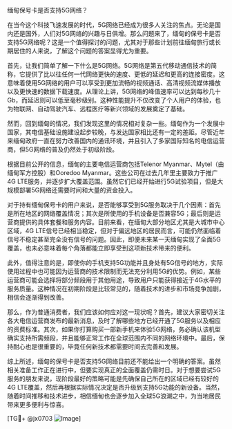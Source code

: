 缅甸保号卡是否支持5G网络？

在当今这个科技飞速发展的时代，5G网络已经成为很多人关注的焦点。无论是国内还是国外，人们对5G网络的兴趣与日俱增。那么问题来了，缅甸的保号卡是否支持5G网络呢？这是一个值得探讨的问题，尤其对于那些计划前往缅甸旅行或长期居住的人来说，了解这个问题的答案显得尤为重要。

首先，让我们简单了解一下什么是5G网络。5G网络是第五代移动通信技术的简称，它提供了比以往任何一代网络更快的速度、更低的延迟和更高的连接密度。这意味着使用5G网络的用户可以享受到更加流畅的视频通话、高清视频流媒体播放以及更快速的数据下载速度。从理论上讲，5G网络的峰值速率可以达到每秒几十Gb，而延迟则可以低至毫秒级别。这种性能提升不仅改变了个人用户的体验，也为物联网、自动驾驶汽车、远程医疗等新兴领域的发展奠定了基础。

然而，回到缅甸的情况，我们发现这里的情况相对复杂一些。缅甸作为一个发展中国家，其电信基础设施建设起步较晚，与发达国家相比还有一定的差距。尽管近年来缅甸政府一直在努力改善国内的通讯环境，并且引入了多家国际知名的电信运营商，但5G网络的普及仍然处于初级阶段。

根据目前公开的信息，缅甸的主要电信运营商包括Telenor Myanmar、Mytel（由缅甸军方控股）和Ooredoo Myanmar。这些公司在过去几年里主要致力于推广4G LTE服务，并逐步扩大覆盖范围。虽然它们已经开始进行5G试验项目，但是大规模部署5G网络还需要时间和大量的资金投入。

对于持有缅甸保号卡的用户来说，是否能够享受到5G服务取决于几个因素：首先是所在地区的网络覆盖情况；其次是所使用的手机设备是否兼容5G；最后则是运营商提供的具体套餐和服务内容。目前来看，在缅甸大部分地区尤其是大城市中心区域，4G LTE信号已经相当稳定，但对于偏远地区的居民而言，可能仍然面临着信号不稳定甚至完全没有信号的问题。因此，即便未来某一天缅甸实现了全面5G覆盖，也未必意味着每个角落都能立即享受到这项新技术带来的便利。

此外，值得注意的是，即使你的手机支持5G功能并且身处有5G信号的地方，实际使用过程中也可能因为运营商的技术限制而无法充分利用5G的优势。例如，某些运营商可能会选择将部分频段用于其他用途，导致用户只能获得接近于4G水平的服务质量。这种情况在初期阶段是比较常见的，随着技术的进步和市场竞争加剧，相信会逐渐得到改善。

那么，作为普通消费者，我们应该如何应对这一现状呢？首先，建议大家密切关注各大电信运营商发布的最新消息，及时了解哪些地方已经开通了5G服务以及相应的资费标准。其次，如果你打算购买一部新手机来体验5G网络，务必确认该机型确实支持所需频段，并且能够正常工作在全球范围内不同的网络环境中。最后，保持耐心也是很重要的，毕竟任何新技术都需要时间去完善和发展。

综上所述，缅甸的保号卡是否支持5G网络目前还不能给出一个明确的答案。虽然相关准备工作正在进行中，但要实现真正的全面覆盖仍需时日。对于想要尝试5G服务的朋友来说，现阶段最好的策略可能是先确保自己所在的区域已经有较好的4G LTE覆盖，然后再根据实际情况决定是否升级到支持5G功能的新设备。当然，随着时间推移和技术进步，相信缅甸也会逐步加入全球5G浪潮之中，为当地居民带来更多便利与惊喜。

[TG💪+ @jx0703 ![Image](https://github.com/user-attachments/assets/dbca1d08-cadb-493c-b0ec-ad6f7a83f270)]